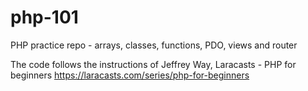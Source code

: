 # php-101
PHP practice repo - arrays, classes, functions, PDO, views and router

The code follows the instructions of Jeffrey Way, Laracasts - PHP for beginners https://laracasts.com/series/php-for-beginners
